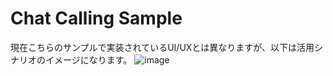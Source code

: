 # Chat Calling Sample
現在こちらのサンプルで実装されているUI/UXとは異なりますが、以下は活用シナリオのイメージになります。
![image](https://user-images.githubusercontent.com/4012388/140258564-06a074dd-8402-412c-8cdd-b758cd2f5055.png)

